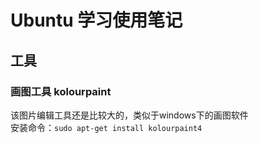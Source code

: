 # Ubuntu 学习使用笔记

## 工具

### 画图工具 kolourpaint
该图片编辑工具还是比较大的，类似于windows下的画图软件  
安装命令：`sudo apt-get install kolourpaint4`
